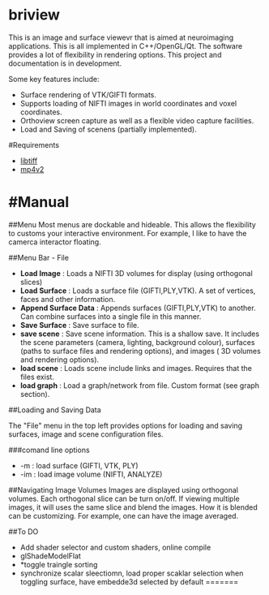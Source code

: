 briview
=======

This is an image and surface viewevr that is aimed at neuroimaging applications. This is all implemented in C++/OpenGL/Qt. The software provides a lot of flexibility in rendering options. This project and documentation is in development.

Some key features include:

- Surface rendering of VTK/GIFTI formats.
- Supports loading of NIFTI images in world coordinates and voxel coordinates.
- Orthoview screen capture as well as a flexible video capture facilities.
- Load and Saving of scenens (partially implemented).

#Requirements

* [libtiff](http://www.remotesensing.org/libtiff/v4.0.6.html)
* [mp4v2](https://code.google.com/p/mp4v2/)

#Manual 
====

##Menu
Most menus are dockable and hideable. This allows the flexibility to customs your interactive environment. For example, I like to have the camerca interactor floating.


##Menu Bar - File 
* **Load Image** : Loads a NIFTI 3D volumes for display (using orthogonal slices)
* **Load Surface** : Loads a surface file (GIFTI,PLY,VTK). A set of vertices, faces and other information.
* **Append Surface Data** : Appends surfaces  (GIFTI,PLY,VTK) to another. Can combine surfaces into a single file in this manner.
* **Save Surface** : Save surface to file.
* **save scene** : Save scene information. This is a shallow save. It includes the scene parameters (camera, lighting, background colour), surfaces (paths to surface files and rendering options), and images ( 3D volumes and rendering options).
* **load scene** : Loads scene include links and images. Requires that the files exist.
* **load graph** : Load a graph/network from file. Custom format (see graph section).



##Loading and Saving Data 

The "File" menu in the top left provides options for loading and saving surfaces, image and scene configuration files.

###comand line options
- -m <file> : load surface (GIFTI, VTK, PLY)
- -im <file> : load image volume (NIFTI, ANALYZE) 

##Navigating Image Volumes
Images are displayed using orthogonal volumes. Each orthogonal slice can be turn on/off. If viewing multiple images, it will uses the same slice and blend the images. How it is blended can be customizing. For example, one can have the image averaged.  
 
##To DO 
 
* Add shader selector and custom shaders, online compile
* glShadeModelFlat
* *toggle traingle sorting
* synchronize scalar sleectiomn, load proper scaklar selection when toggling surface, have embedde3d selected by default
=======
